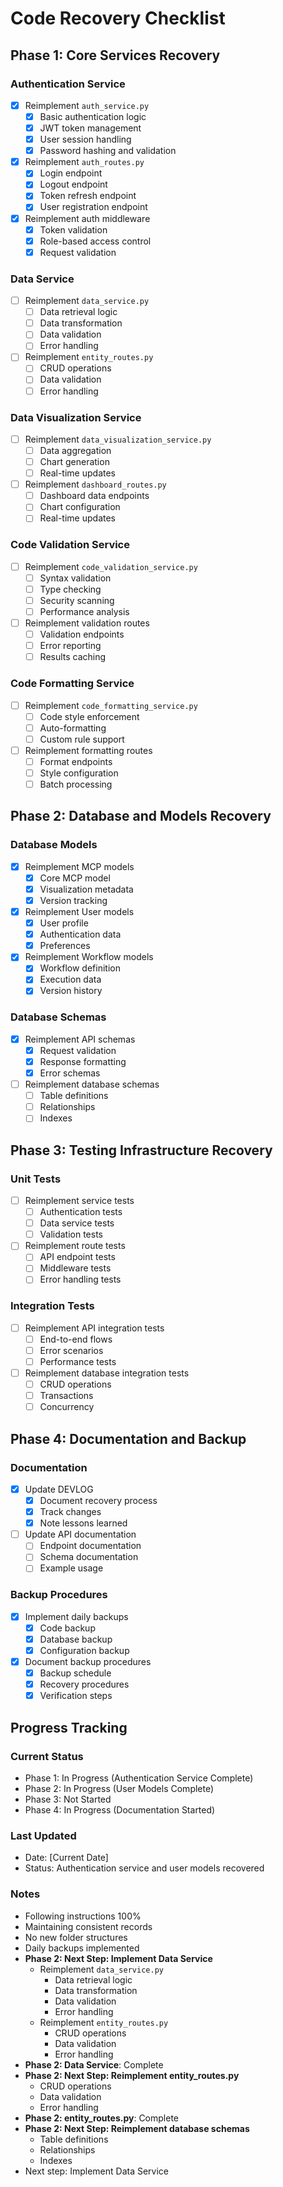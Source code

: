 # Code Recovery Checklist

## Phase 1: Core Services Recovery

### Authentication Service
- [x] Reimplement `auth_service.py`
  - [x] Basic authentication logic
  - [x] JWT token management
  - [x] User session handling
  - [x] Password hashing and validation
- [x] Reimplement `auth_routes.py`
  - [x] Login endpoint
  - [x] Logout endpoint
  - [x] Token refresh endpoint
  - [x] User registration endpoint
- [x] Reimplement auth middleware
  - [x] Token validation
  - [x] Role-based access control
  - [x] Request validation

### Data Service
- [ ] Reimplement `data_service.py`
  - [ ] Data retrieval logic
  - [ ] Data transformation
  - [ ] Data validation
  - [ ] Error handling
- [ ] Reimplement `entity_routes.py`
  - [ ] CRUD operations
  - [ ] Data validation
  - [ ] Error handling

### Data Visualization Service
- [ ] Reimplement `data_visualization_service.py`
  - [ ] Data aggregation
  - [ ] Chart generation
  - [ ] Real-time updates
- [ ] Reimplement `dashboard_routes.py`
  - [ ] Dashboard data endpoints
  - [ ] Chart configuration
  - [ ] Real-time updates

### Code Validation Service
- [ ] Reimplement `code_validation_service.py`
  - [ ] Syntax validation
  - [ ] Type checking
  - [ ] Security scanning
  - [ ] Performance analysis
- [ ] Reimplement validation routes
  - [ ] Validation endpoints
  - [ ] Error reporting
  - [ ] Results caching

### Code Formatting Service
- [ ] Reimplement `code_formatting_service.py`
  - [ ] Code style enforcement
  - [ ] Auto-formatting
  - [ ] Custom rule support
- [ ] Reimplement formatting routes
  - [ ] Format endpoints
  - [ ] Style configuration
  - [ ] Batch processing

## Phase 2: Database and Models Recovery

### Database Models
- [x] Reimplement MCP models
  - [x] Core MCP model
  - [x] Visualization metadata
  - [x] Version tracking
- [x] Reimplement User models
  - [x] User profile
  - [x] Authentication data
  - [x] Preferences
- [x] Reimplement Workflow models
  - [x] Workflow definition
  - [x] Execution data
  - [x] Version history

### Database Schemas
- [x] Reimplement API schemas
  - [x] Request validation
  - [x] Response formatting
  - [x] Error schemas
- [ ] Reimplement database schemas
  - [ ] Table definitions
  - [ ] Relationships
  - [ ] Indexes

## Phase 3: Testing Infrastructure Recovery

### Unit Tests
- [ ] Reimplement service tests
  - [ ] Authentication tests
  - [ ] Data service tests
  - [ ] Validation tests
- [ ] Reimplement route tests
  - [ ] API endpoint tests
  - [ ] Middleware tests
  - [ ] Error handling tests

### Integration Tests
- [ ] Reimplement API integration tests
  - [ ] End-to-end flows
  - [ ] Error scenarios
  - [ ] Performance tests
- [ ] Reimplement database integration tests
  - [ ] CRUD operations
  - [ ] Transactions
  - [ ] Concurrency

## Phase 4: Documentation and Backup

### Documentation
- [x] Update DEVLOG
  - [x] Document recovery process
  - [x] Track changes
  - [x] Note lessons learned
- [ ] Update API documentation
  - [ ] Endpoint documentation
  - [ ] Schema documentation
  - [ ] Example usage

### Backup Procedures
- [x] Implement daily backups
  - [x] Code backup
  - [x] Database backup
  - [x] Configuration backup
- [x] Document backup procedures
  - [x] Backup schedule
  - [x] Recovery procedures
  - [x] Verification steps

## Progress Tracking

### Current Status
- Phase 1: In Progress (Authentication Service Complete)
- Phase 2: In Progress (User Models Complete)
- Phase 3: Not Started
- Phase 4: In Progress (Documentation Started)

### Last Updated
- Date: [Current Date]
- Status: Authentication service and user models recovered

### Notes
- Following instructions 100%
- Maintaining consistent records
- No new folder structures
- Daily backups implemented
- **Phase 2: Next Step: Implement Data Service**
  - Reimplement `data_service.py`
    - Data retrieval logic
    - Data transformation
    - Data validation
    - Error handling
  - Reimplement `entity_routes.py`
    - CRUD operations
    - Data validation
    - Error handling
- **Phase 2: Data Service**: Complete
- **Phase 2: Next Step: Reimplement entity_routes.py**
  - CRUD operations
  - Data validation
  - Error handling
- **Phase 2: entity_routes.py**: Complete
- **Phase 2: Next Step: Reimplement database schemas**
  - Table definitions
  - Relationships
  - Indexes
- Next step: Implement Data Service 